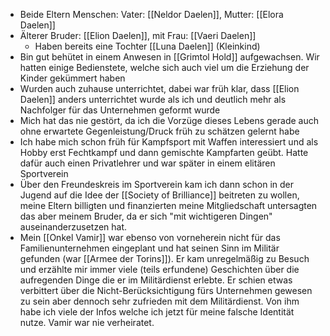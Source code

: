 - Beide Eltern Menschen: Vater: [[Neldor Daelen]], Mutter: [[Elora Daelen]] 
- Älterer Bruder: [[Elion Daelen]], mit Frau: [[Vaeri Daelen]] 
    - Haben bereits eine Tochter [[Luna Daelen]] (Kleinkind) 
- Bin gut behütet in einem Anwesen in [[Grimtol Hold]] aufgewachsen. Wir hatten einige Bedienstete, welche sich auch viel um die Erziehung der Kinder gekümmert haben 
- Wurden auch zuhause unterrichtet, dabei war früh klar, dass [[Elion Daelen]] anders unterrichtet wurde als ich und deutlich mehr als Nachfolger für das Unternehmen geformt wurde 
- Mich hat das nie gestört, da ich die Vorzüge dieses Lebens gerade auch ohne erwartete Gegenleistung/Druck früh zu schätzen gelernt habe 
- Ich habe mich schon früh für Kampfsport mit Waffen interessiert und als Hobby erst Fechtkampf und dann gemischte Kampfarten geübt. Hatte dafür auch einen Privatlehrer und war später in einem elitären Sportverein 
- Über den Freundeskreis im Sportverein kam ich dann schon in der Jugend auf die Idee der [[Society of Brilliance]] beitreten zu wollen, meine Eltern billigten und finanzierten meine Mitgliedschaft untersagten das aber meinem Bruder, da er sich "mit wichtigeren Dingen" auseinanderzusetzen hat. 
- Mein [[Onkel Vamir]] war ebenso von vorneherein nicht für das Familienunternehmen eingeplant und hat seinen Sinn im Militär gefunden (war [[Armee der Torins]]). Er kam unregelmäßig zu Besuch und erzählte mir immer viele (teils erfundene) Geschichten über die aufregenden Dinge die er im Militärdienst erlebte. Er schien etwas verbittert über die Nicht-Berücksichtigung fürs Unternehmen gewesen zu sein aber dennoch sehr zufrieden mit dem Militärdienst. Von ihm habe ich viele der Infos welche ich jetzt für meine falsche Identität nutze. Vamir war nie verheiratet.